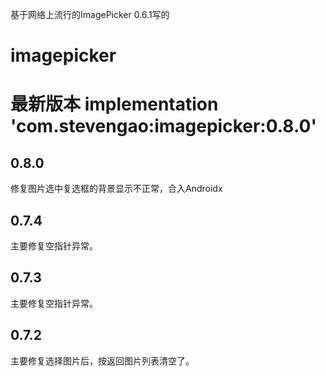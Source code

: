 基于网络上流行的ImagePicker 0.6.1写的

# imagepicker
# 最新版本 implementation 'com.stevengao:imagepicker:0.8.0'
## 0.8.0
修复图片选中复选框的背景显示不正常，合入Androidx
## 0.7.4
主要修复空指针异常。  
## 0.7.3  
主要修复空指针异常。  
## 0.7.2  
主要修复选择图片后，按返回图片列表清空了。
